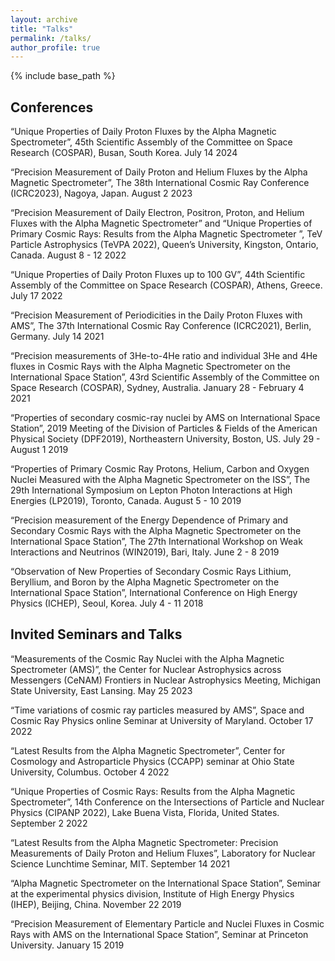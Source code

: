 ```yaml
---
layout: archive
title: "Talks"
permalink: /talks/
author_profile: true
---
```


{% include base_path %}

## Conferences
“Unique Properties of Daily Proton Fluxes by the Alpha Magnetic Spectrometer”, 45th Scientific Assembly of the Committee on Space Research (COSPAR), Busan, South Korea. July 14 2024

“Precision Measurement of Daily Proton and Helium Fluxes by the Alpha Magnetic Spectrometer”, The 38th International Cosmic Ray Conference (ICRC2023), Nagoya, Japan. August 2 2023

“Precision Measurement of Daily Electron, Positron, Proton, and Helium Fluxes with the Alpha Magnetic Spectrometer” and “Unique Properties of Primary Cosmic Rays: Results from the Alpha Magnetic Spectrometer ”, TeV Particle Astrophysics (TeVPA 2022), Queen’s University, Kingston, Ontario, Canada. August 8 - 12 2022

“Unique Properties of Daily Proton Fluxes up to 100 GV”, 44th Scientific Assembly of the Committee on Space Research (COSPAR), Athens, Greece. July 17 2022

“Precision Measurement of Periodicities in the Daily Proton Fluxes with AMS”, The 37th International Cosmic Ray Conference (ICRC2021), Berlin, Germany. July 14 2021

“Precision measurements of 3He-to-4He ratio and individual 3He and 4He fluxes in Cosmic Rays with the Alpha Magnetic Spectrometer on the International Space Station”, 43rd Scientific Assembly of the Committee on Space Research (COSPAR), Sydney, Australia. January 28 - February 4 2021

“Properties of secondary cosmic-ray nuclei by AMS on International Space Station”, 2019 Meeting of the Division of Particles & Fields of the American Physical Society (DPF2019), Northeastern University, Boston, US. July 29 - August 1 2019

“Properties of Primary Cosmic Ray Protons, Helium, Carbon and Oxygen Nuclei Measured with the Alpha Magnetic Spectrometer on the ISS”, The 29th International Symposium on Lepton Photon Interactions at High Energies (LP2019), Toronto, Canada. August 5 - 10 2019

“Precision measurement of the Energy Dependence of Primary and Secondary Cosmic Rays with the Alpha Magnetic Spectrometer on the International Space Station”, The 27th International Workshop on Weak Interactions and Neutrinos (WIN2019), Bari, Italy. June 2 - 8 2019

“Observation of New Properties of Secondary Cosmic Rays Lithium, Beryllium, and Boron by the Alpha Magnetic Spectrometer on the International Space Station”, International Conference on High Energy Physics (ICHEP), Seoul, Korea. July 4 - 11 2018


## Invited Seminars and Talks
“Measurements of the Cosmic Ray Nuclei with the Alpha Magnetic Spectrometer (AMS)”, the Center for Nuclear Astrophysics across Messengers (CeNAM) Frontiers in Nuclear Astrophysics Meeting, Michigan State University, East Lansing. May 25 2023

“Time variations of cosmic ray particles measured by AMS”, Space and Cosmic Ray Physics online Seminar at University of Maryland. October 17 2022

“Latest Results from the Alpha Magnetic Spectrometer”, Center for Cosmology and Astroparticle Physics (CCAPP) seminar at Ohio State University, Columbus. October 4 2022

“Unique Properties of Cosmic Rays: Results from the Alpha Magnetic Spectrometer”, 14th Conference on the Intersections of Particle and Nuclear Physics (CIPANP 2022), Lake Buena Vista, Florida, United States. September 2 2022

“Latest Results from the Alpha Magnetic Spectrometer: Precision Measurements of Daily Proton and Helium Fluxes”, Laboratory for Nuclear Science Lunchtime Seminar, MIT. September 14 2021

“Alpha Magnetic Spectrometer on the International Space Station”, Seminar at the experimental physics division, Institute of High Energy Physics (IHEP), Beijing, China. November 22 2019

“Precision Measurement of Elementary Particle and Nuclei Fluxes in Cosmic Rays with AMS on the International Space Station”, Seminar at Princeton University. January 15 2019
  
